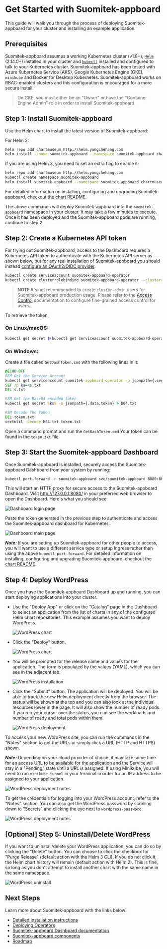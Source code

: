 # Get Started with Suomitek-appboard

This guide will walk you through the process of deploying Suomitek-appboard for your cluster and installing an example application.

## Prerequisites

Suomitek-appboard assumes a working Kubernetes cluster (v1.8+), [`Helm`](https://helm.sh/) (2.14.0+) installed in your cluster and [`kubectl`](https://kubernetes.io/docs/tasks/tools/install-kubectl/) installed and configured to talk to your Kubernetes cluster. Suomitek-appboard has been tested with Azure Kubernetes Service (AKS), Google Kubernetes Engine (GKE), `minikube` and Docker for Desktop Kubernetes. Suomitek-appboard works on RBAC-enabled clusters and this configuration is encouraged for a more secure install.

> On GKE, you must either be an "Owner" or have the "Container Engine Admin" role in order to install Suomitek-appboard.

## Step 1: Install Suomitek-appboard

Use the Helm chart to install the latest version of Suomitek-appboard:

For Helm 2:

```bash
helm repo add chartmuseum http://helm.yongchehang.com
helm install --name suomitek-appboard --namespace suomitek-appboard chartmuseum/suomitek-appboard
```

If you are using Helm 3, you need to set an extra flag to enable it:

```bash
helm repo add chartmuseum http://helm.yongchehang.com
kubectl create namespace suomitek-appboard
helm install suomitek-appboard --namespace suomitek-appboard chartmuseum/suomitek-appboard --set useHelm3=true
```

For detailed information on installing, configuring and upgrading Suomitek-appboard, checkout the [chart README](../../chart/suomitek-appboard/README.md).

The above commands will deploy Suomitek-appboard into the `suomitek-appboard` namespace in your cluster. It may take a few minutes to execute. Once it has been deployed and the Suomitek-appboard pods are running, continue to step 2.

## Step 2: Create a Kubernetes API token

For trying out Suomitek-appboard, access to the Dashboard requires a Kubernetes API token to authenticate with the Kubernetes API server as shown below, but for any real installation of Suomitek-appboard you should instead [configure an OAuth2/OIDC provider](using-an-OIDC-provider.md).

```bash
kubectl create serviceaccount suomitek-appboard-operator
kubectl create clusterrolebinding suomitek-appboard-operator --clusterrole=cluster-admin --serviceaccount=default:suomitek-appboard-operator
```

> **NOTE** It's not recommended to create `cluster-admin` users for Suomitek-appboard production usage. Please refer to the [Access Control](/docs/user/access-control.md) documentation to configure fine-grained access control for users.

To retrieve the token,

### On Linux/macOS:

```bash
kubectl get secret $(kubectl get serviceaccount suomitek-appboard-operator -o jsonpath='{range .secrets[*]}{.name}{"\n"}{end}' | grep suomitek-appboard-operator-token) -o jsonpath='{.data.token}' -o go-template='{{.data.token | base64decode}}' && echo
```

### On Windows:

Create a file called `GetDashToken.cmd` with the following lines in it:

```bat
@ECHO OFF
REM Get the Service Account
kubectl get serviceaccount suomitek-appboard-operator -o jsonpath={.secrets[].name} > s.txt
SET /p ks=<s.txt
DEL s.txt

REM Get the Base64 encoded token
kubectl get secret %ks% -o jsonpath={.data.token} > b64.txt

REM Decode The Token
DEL token.txt
certutil -decode b64.txt token.txt
```

Open a command prompt and run the `GetDashToken.cmd` Your token can be found in the `token.txt` file.

## Step 3: Start the Suomitek-appboard Dashboard

Once Suomitek-appboard is installed, securely access the Suomitek-appboard Dashboard from your system by running:

```bash
kubectl port-forward -n suomitek-appboard svc/suomitek-appboard 8080:80
```

This will start an HTTP proxy for secure access to the Suomitek-appboard Dashboard. Visit http://127.0.0.1:8080/ in your preferred web browser to open the Dashboard. Here's what you should see:

![Dashboard login page](../img/dashboard-login.png)

Paste the token generated in the previous step to authenticate and access the Suomitek-appboard dashboard for Kubernetes.

![Dashboard main page](../img/dashboard-home.png)

***Note:*** If you are setting up Suomitek-appboard for other people to access, you will want to use a different service type or setup Ingress rather than using the above `kubectl port-forward`. For detailed information on installing, configuring and upgrading Suomitek-appboard, checkout the [chart README](../../chart/suomitek-appboard/README.md).

## Step 4: Deploy WordPress

Once you have the Suomitek-appboard Dashboard up and running, you can start deploying applications into your cluster.

- Use the "Deploy App" or click on the "Catalog" page in the Dashboard to select an application from the list of charts in any of the configured Helm chart repositories. This example assumes you want to deploy WordPress.

  ![WordPress chart](../img/wordpress-search.png)

- Click the "Deploy" button.

  ![WordPress chart](../img/wordpress-chart.png)

- You will be prompted for the release name and values for the application. The form is populated by the values (YAML), which you can see in the adjacent tab.

  ![WordPress installation](../img/wordpress-installation.png)

- Click the "Submit" button. The application will be deployed. You will be able to track the new Helm deployment directly from the browser. The status will be shown at the top and you can also look at the individual resources lower in the page. It will also show the number of ready pods. If you run your cursor over the status, you can see the workloads and number of ready and total pods within them.

  ![WordPress deployment](../img/wordpress-deployment.png)

To access your new WordPress site, you can run the commands in the "Notes" section to get the URLs or simply click a URL (HTTP and HTTPS) shown.

***Note:*** Depending on your cloud provider of choice, it may take some time for an access URL to be available for the application and the Service will stay in a "Pending" state until a URL is assigned. If using Minikube, you will need to run `minikube tunnel` in your terminal in order for an IP address to be assigned to your application.

![WordPress deployment notes](../img/wordpress-url.png)

To get the credentials for logging into your WordPress account, refer to the "Notes" section. You can also get the WordPress password by scrolling down to "Secrets" and clicking the eye next to `wordpress-password`.

![WordPress deployment notes](../img/wordpress-credentials.png)

## [Optional] Step 5: Uninstall/Delete WordPress
If you want to uninstall/delete your WordPress application, you can do so by clicking the "Delete" button. You can choose to click the checkbox for "Purge Release" (default action with the Helm 3 CLI). If you do not click it, the Helm chart history will remain (default action with Helm 2). This is fine, so long as you don't attempt to install another chart with the same name in the same namespace.

![WordPress uninstall](../img/wordpress-uninstall.png)

## Next Steps

Learn more about Suomitek-appboard with the links below:

- [Detailed installation instructions](../../chart/suomitek-appboard/README.md)
- [Deploying Operators](./operators.md)
- [Suomitek-appboard Dashboard documentation](dashboard.md)
- [Suomitek-appboard components](../architecture/overview.md)
- [Roadmap](https://github.com/suomitek/suomitek-appboard/wiki/Roadmap)
